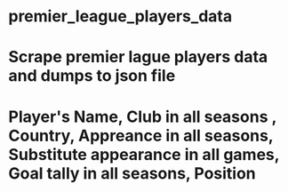 # premier_league_players_data
# Scrape premier lague players data and dumps to json file
# Player's Name, Club in all seasons , Country, Appreance in all seasons, Substitute appearance in all games, Goal tally in all seasons, Position
